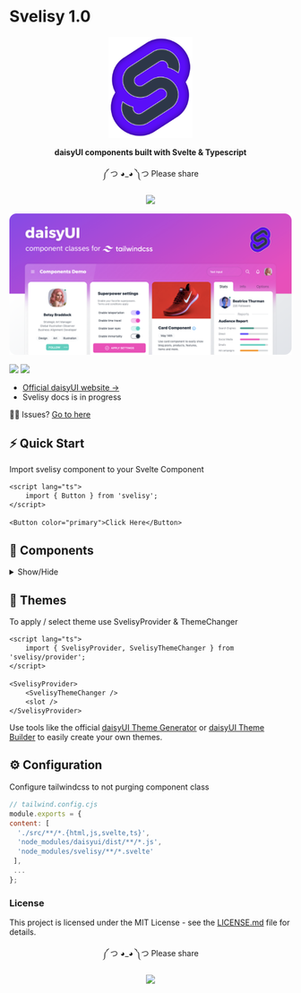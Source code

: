 # Svelisy 1.0

<div align="center">
<img src="https://raw.githubusercontent.com/brilyyy/svelisy/main/media/logo.png" width="150" alt="Svelisy Logo" >

**daisyUI components built with Svelte & Typescript**

</div>

<div align="center">
  
༼ つ ◕_◕ ༽つ  Please share  
  
[![][tweet]][tweet-url]

</div>

![card-3](https://raw.githubusercontent.com/brilyyy/svelisy/main/media/banner.png)

[![][npm]][npm-url] [![][license]][license-url]

- [Official daisyUI website →](https://daisyui.com/)
- Svelisy docs is in progress

🙋‍♂️ Issues? [Go to here](https://github.com/brilyyy/svelisy/issues)

## ⚡️ Quick Start

Import svelisy component to your Svelte Component

```svelte
<script lang="ts">
	import { Button } from 'svelisy';
</script>

<Button color="primary">Click Here</Button>
```

## 🌼 Components

<details>
  <summary>Show/Hide</summary>

- Actions

  - [x] Button
  - [x] Dropdown
  - [x] Modal
  - [x] Swap

- Data display

  - [x] Alert
  - [x] Avatar
  - [x] Badge
  - [x] Card
  - [x] Carousel
  - [x] Chat bubble
  - [x] Collapse
  - [x] Countdown
  - [x] Kbd
  - [x] Progress
  - [x] Radial progress
  - [x] Stat
  - [x] Table
  - [x] Toast
  - [x] Tooltip

- Data input
  - [x] Checkbox
  - [x] Text input
  - [x] Radio
  - [x] Range
  - [x] Rating
  - [x] Select
  - [x] Textarea
  - [x] Toggle
- Layout

  - [x] Artboard
  - [x] Button group
  - [x] Divider
  - [x] Drawer
  - [x] Footer
  - [x] Hero
  - [x] Indicator
  - [x] Input group
  - [x] Mask
  - [x] Stack

- Navigation

  - [x] Bottom Navigation
  - [x] Breadcrumbs
  - [x] Link
  - [x] Menu
  - [x] Navbar
  - [x] Pagination
  - [x] Steps
  - [x] Tab

- Mockup
  - [x] Code
  - [x] Phone
  - [x] Window

</details>

## 🌈 Themes

To apply / select theme use SvelisyProvider & ThemeChanger

```svelte
<script lang="ts">
	import { SvelisyProvider, SvelisyThemeChanger } from 'svelisy/provider';
</script>

<SvelisyProvider>
	<SvelisyThemeChanger />
	<slot />
</SvelisyProvider>
```

Use tools like the official <a href="https://daisyui.com/theme-generator/">daisyUI Theme Generator</a> or <a href="https://themes.ionevolve.com/">daisyUI Theme Builder</a> to easily create your own themes.

## ⚙️ Configuration

Configure tailwindcss to not purging component class

```js
// tailwind.config.cjs
module.exports = {
content: [
  './src/**/*.{html,js,svelte,ts}',
  'node_modules/daisyui/dist/**/*.js',
  'node_modules/svelisy/**/*.svelte'
 ],
 ...
};
```

### License

This project is licensed under the MIT License - see the [LICENSE.md](https://github.com/brilyyy/svelisy/blob/main/LICENSE) file for details.

<div align="center">
  
༼ つ ◕_◕ ༽つ  Please share  
  
[![][tweet]][tweet-url]

</div>

[npm]: https://badgen.net/github/tag/brilyyy/svelisy?label=version&color=green
[license]: https://badgen.net/github/license/brilyyy/svelisy?color=green
[npm-url]: https://www.npmjs.com/package/svelisy
[license-url]: https://github.com/brilyyy/svelisy/blob/main/LICENSE
[tweet-url]: https://twitter.com/intent/tweet?text=Svelisy%20%0D%0AdaisyUI%20Components%20for%20Svelte%20%0D%0Ahttps://github.com/brilyyy/svelisy
[tweet]: https://img.shields.io/twitter/url?style=social&url=https%3A%2F%2Fgithub.com%2Fbrilyyy%2Fsvelisy
